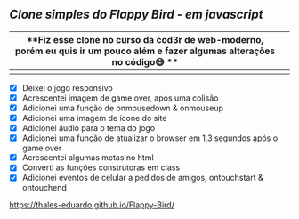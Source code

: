 ##  *Clone simples do Flappy Bird - em javascript*

 
 

|**Fiz esse clone  no curso da cod3r  de web-moderno, porém eu quis ir um pouco além e fazer algumas alterações no código😅 **|  |
|-----------------------------------------------------------------------------------------------------------------------------|--|
|                                                                                                                             |  |

 - [x] Deixei o jogo responsivo
 - [x] Acrescentei imagem de game over, após uma colisão
 - [x] Adicionei uma função de onmousedown & onmouseup
 - [x] Adicionei uma imagem de ícone do site
 - [x] Adicionei áudio para o tema do jogo
 - [x] Adicionei uma função de atualizar o browser em 1,3 segundos após o game over
 - [x] Acrescentei algumas metas no html
 - [x] Converti as funções construtoras em class
 - [x] Adicionei eventos de celular a pedidos de amigos, ontouchstart & ontouchend

https://thales-eduardo.github.io/Flappy-Bird/
